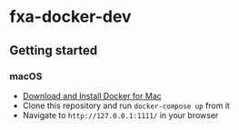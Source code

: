 # fxa-docker-dev

## Getting started

### macOS

* [Download and Install Docker for Mac](https://docs.docker.com/docker-for-mac/install/#download-docker-for-mac)
* Clone this repository and run `docker-compose up` from it
* Navigate to `http://127.0.0.1:1111/` in your browser
